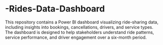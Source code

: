 # -Rides-Data-Dashboard
This repository contains a Power BI dashboard visualizing ride-sharing data, including insights into bookings, cancellations, drivers, and service types. The dashboard is designed to help stakeholders understand ride patterns, service performance, and driver engagement over a six-month period.
